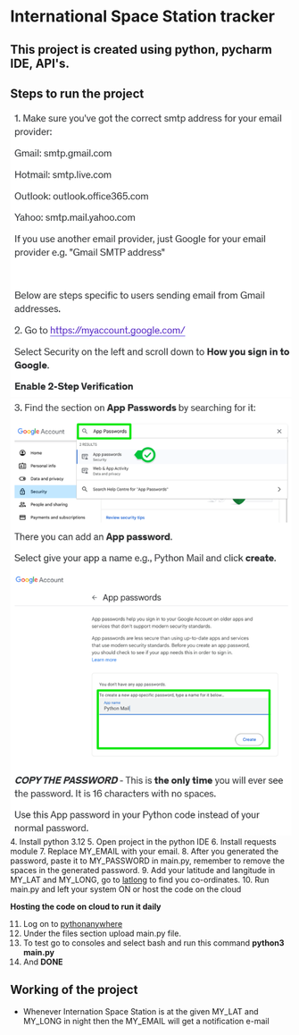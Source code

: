 ﻿# International Space Station tracker

## This project is created using python, pycharm IDE, API's.

## Steps to run the project

 ![step1](./images/image1.png)
 ![step2,3](./images/image2.png)
4. Install python 3.12
5. Open project in the python IDE
6. Install requests module
7. Replace MY_EMAIL with your email.
8. After you generated the password, paste it to MY_PASSWORD in main.py, remember to remove the spaces in the generated password.
9. Add your latitude and langitude in MY_LAT and MY_LONG, go to [latlong](https://www.latlong.net/) to find you co-ordinates.
10. Run main.py and left your system ON or host the code on the cloud

**Hosting the code on cloud to run it daily**

11. Log on to [pythonanywhere](www.pythonanywhere.com)
12. Under the files section upload main.py file.
13. To test go to consoles and select bash and run this command **python3 main.py**
14. And **DONE**

## Working of the project
- Whenever Internation Space Station is at the given MY_LAT and MY_LONG in night then the MY_EMAIL will get a notification e-mail
